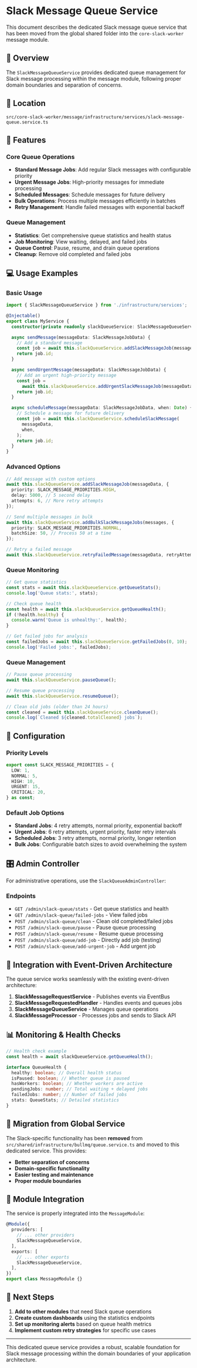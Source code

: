 # Slack Message Queue Service

This document describes the dedicated Slack message queue service that has been moved from the global shared folder into the `core-slack-worker` message module.

## 🎯 Overview

The `SlackMessageQueueService` provides dedicated queue management for Slack message processing within the message module, following proper domain boundaries and separation of concerns.

## 📁 Location

```
src/core-slack-worker/message/infrastructure/services/slack-message-queue.service.ts
```

## 🚀 Features

### Core Queue Operations

- **Standard Message Jobs**: Add regular Slack messages with configurable priority
- **Urgent Message Jobs**: High-priority messages for immediate processing
- **Scheduled Messages**: Schedule messages for future delivery
- **Bulk Operations**: Process multiple messages efficiently in batches
- **Retry Management**: Handle failed messages with exponential backoff

### Queue Management

- **Statistics**: Get comprehensive queue statistics and health status
- **Job Monitoring**: View waiting, delayed, and failed jobs
- **Queue Control**: Pause, resume, and drain queue operations
- **Cleanup**: Remove old completed and failed jobs

## 💻 Usage Examples

### Basic Usage

```typescript
import { SlackMessageQueueService } from './infrastructure/services';

@Injectable()
export class MyService {
  constructor(private readonly slackQueueService: SlackMessageQueueService) {}

  async sendMessage(messageData: SlackMessageJobData) {
    // Add a standard message
    const job = await this.slackQueueService.addSlackMessageJob(messageData);
    return job.id;
  }

  async sendUrgentMessage(messageData: SlackMessageJobData) {
    // Add an urgent high-priority message
    const job =
      await this.slackQueueService.addUrgentSlackMessageJob(messageData);
    return job.id;
  }

  async scheduleMessage(messageData: SlackMessageJobData, when: Date) {
    // Schedule a message for future delivery
    const job = await this.slackQueueService.scheduleSlackMessage(
      messageData,
      when,
    );
    return job.id;
  }
}
```

### Advanced Options

```typescript
// Add message with custom options
await this.slackQueueService.addSlackMessageJob(messageData, {
  priority: SLACK_MESSAGE_PRIORITIES.HIGH,
  delay: 5000, // 5 second delay
  attempts: 6, // More retry attempts
});

// Send multiple messages in bulk
await this.slackQueueService.addBulkSlackMessageJobs(messages, {
  priority: SLACK_MESSAGE_PRIORITIES.NORMAL,
  batchSize: 50, // Process 50 at a time
});

// Retry a failed message
await this.slackQueueService.retryFailedMessage(messageData, retryAttempt);
```

### Queue Monitoring

```typescript
// Get queue statistics
const stats = await this.slackQueueService.getQueueStats();
console.log('Queue stats:', stats);

// Check queue health
const health = await this.slackQueueService.getQueueHealth();
if (!health.healthy) {
  console.warn('Queue is unhealthy:', health);
}

// Get failed jobs for analysis
const failedJobs = await this.slackQueueService.getFailedJobs(0, 10);
console.log('Failed jobs:', failedJobs);
```

### Queue Management

```typescript
// Pause queue processing
await this.slackQueueService.pauseQueue();

// Resume queue processing
await this.slackQueueService.resumeQueue();

// Clean old jobs (older than 24 hours)
const cleaned = await this.slackQueueService.cleanQueue();
console.log(`Cleaned ${cleaned.totalCleaned} jobs`);
```

## 🔧 Configuration

### Priority Levels

```typescript
export const SLACK_MESSAGE_PRIORITIES = {
  LOW: 1,
  NORMAL: 5,
  HIGH: 10,
  URGENT: 15,
  CRITICAL: 20,
} as const;
```

### Default Job Options

- **Standard Jobs**: 4 retry attempts, normal priority, exponential backoff
- **Urgent Jobs**: 6 retry attempts, urgent priority, faster retry intervals
- **Scheduled Jobs**: 3 retry attempts, normal priority, longer retention
- **Bulk Jobs**: Configurable batch sizes to avoid overwhelming the system

## 🎛️ Admin Controller

For administrative operations, use the `SlackQueueAdminController`:

### Endpoints

- `GET /admin/slack-queue/stats` - Get queue statistics and health
- `GET /admin/slack-queue/failed-jobs` - View failed jobs
- `POST /admin/slack-queue/clean` - Clean old completed/failed jobs
- `POST /admin/slack-queue/pause` - Pause queue processing
- `POST /admin/slack-queue/resume` - Resume queue processing
- `POST /admin/slack-queue/add-job` - Directly add job (testing)
- `POST /admin/slack-queue/add-urgent-job` - Add urgent job

## 🔄 Integration with Event-Driven Architecture

The queue service works seamlessly with the existing event-driven architecture:

1. **SlackMessageRequestService** - Publishes events via EventBus
2. **SlackMessageRequestedHandler** - Handles events and queues jobs
3. **SlackMessageQueueService** - Manages queue operations
4. **SlackMessageProcessor** - Processes jobs and sends to Slack API

## 📊 Monitoring & Health Checks

```typescript
// Health check example
const health = await slackQueueService.getQueueHealth();

interface QueueHealth {
  healthy: boolean; // Overall health status
  isPaused: boolean; // Whether queue is paused
  hasWorkers: boolean; // Whether workers are active
  pendingJobs: number; // Total waiting + delayed jobs
  failedJobs: number; // Number of failed jobs
  stats: QueueStats; // Detailed statistics
}
```

## 🚫 Migration from Global Service

The Slack-specific functionality has been **removed** from `src/shared/infrastructure/bullmq/queue.service.ts` and moved to this dedicated service. This provides:

- **Better separation of concerns**
- **Domain-specific functionality**
- **Easier testing and maintenance**
- **Proper module boundaries**

## 📝 Module Integration

The service is properly integrated into the `MessageModule`:

```typescript
@Module({
  providers: [
    // ... other providers
    SlackMessageQueueService,
  ],
  exports: [
    // ... other exports
    SlackMessageQueueService,
  ],
})
export class MessageModule {}
```

## 🎯 Next Steps

1. **Add to other modules** that need Slack queue operations
2. **Create custom dashboards** using the statistics endpoints
3. **Set up monitoring alerts** based on queue health metrics
4. **Implement custom retry strategies** for specific use cases

---

This dedicated queue service provides a robust, scalable foundation for Slack message processing within the domain boundaries of your application architecture.
